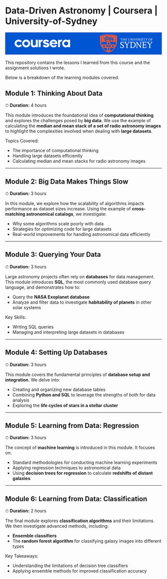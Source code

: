 # Data-Driven Astronomy | Coursera | University-of-Sydney
![banner](coursera-banner-usydney.png)

This repository contains the lessons I learned from this course and the assignment solutions I wrote.

Below is a breakdown of the learning modules covered.

## **Module 1: Thinking About Data**
⏱ **Duration:** 4 hours

This module introduces the foundational idea of **computational thinking** and explores the challenges posed by **big data**. We use the example of calculating the **median and mean stack of a set of radio astronomy images** to highlight the complexities involved when dealing with **large datasets**. 

Topics Covered:
- The importance of computational thinking
- Handling large datasets efficiently
- Calculating median and mean stacks for radio astronomy images

---

## **Module 2: Big Data Makes Things Slow**
⏱ **Duration:** 3 hours

In this module, we explore how the scalability of algorithms impacts performance as dataset sizes increase. Using the example of **cross-matching astronomical catalogs**, we investigate:
- Why some algorithms scale poorly with data
- Strategies for optimizing code for large datasets
- Real-world improvements for handling astronomical data efficiently

---

## **Module 3: Querying Your Data**
⏱ **Duration:** 3 hours

Large astronomy projects often rely on **databases** for data management. This module introduces **SQL**, the most commonly used database query language, and demonstrates how to:
- Query the **NASA Exoplanet database**
- Analyze and filter data to investigate **habitability of planets** in other solar systems

Key Skills:
- Writing SQL queries
- Managing and interpreting large datasets in databases

---

## **Module 4: Setting Up Databases**
⏱ **Duration:** 3 hours

This module covers the fundamental principles of **database setup and integration**. We delve into:
- Creating and organizing new database tables
- Combining **Python and SQL** to leverage the strengths of both for data analysis
- Exploring the **life cycles of stars in a stellar cluster**

---

## **Module 5: Learning from Data: Regression**
⏱ **Duration:** 3 hours

The concept of **machine learning** is introduced in this module. It focuses on:
- Standard methodologies for conducting machine learning experiments
- Applying regression techniques to astronomical data
- Using **decision trees for regression** to calculate **redshifts of distant galaxies**

---

## **Module 6: Learning from Data: Classification**
⏱ **Duration:** 2 hours

The final module explores **classification algorithms** and their limitations. We then investigate advanced methods, including:
- **Ensemble classifiers**
- The **random forest algorithm** for classifying galaxy images into different types

Key Takeaways:
- Understanding the limitations of decision tree classifiers
- Applying ensemble methods for improved classification accuracy
